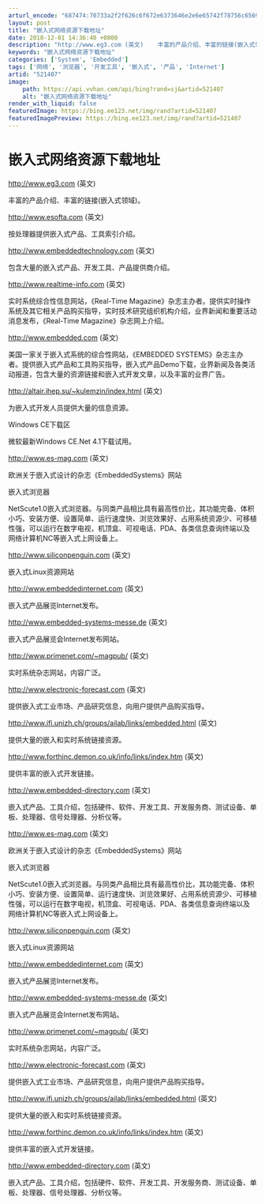 ```yaml
---
arturl_encode: "687474:70733a2f2f626c6f672e6373646e2e6e65742f78756c656963:73752f61727469636c652f64657461696c732f353231343037"
layout: post
title: "嵌入式网络资源下载地址"
date: 2018-12-01 14:36:40 +0800
description: "http://www.eg3.com (英文)    丰富的产品介绍、丰富的链接(嵌入式领域)。  "
keywords: "嵌入式网络资源下载地址"
categories: ['System', 'Embedded']
tags: ['网络', '浏览器', '开发工具', '嵌入式', '产品', 'Internet']
artid: "521407"
image:
    path: https://api.vvhan.com/api/bing?rand=sj&artid=521407
    alt: "嵌入式网络资源下载地址"
render_with_liquid: false
featuredImage: https://bing.ee123.net/img/rand?artid=521407
featuredImagePreview: https://bing.ee123.net/img/rand?artid=521407
---
```


# 嵌入式网络资源下载地址

<http://www.eg3.com>
(英文)
  
丰富的产品介绍、丰富的链接(嵌入式领域)。

<http://www.esofta.com>
(英文)
  
按处理器提供嵌入式产品、工具索引介绍。

<http://www.embeddedtechnology.com>
(英文)
  
包含大量的嵌入式产品、开发工具、产品提供商介绍。

<http://www.realtime-info.com>
(英文)
  
实时系统综合性信息网站，《Real-Time Magazine》杂志主办者。提供实时操作系统及其它相关产品购买指导，实时技术研究组织机构介绍，业界新闻和重要活动消息发布，《Real-Time Magazine》杂志网上介绍。

<http://www.embedded.com>
(英文)
  
美国一家关于嵌入式系统的综合性网站，《EMBEDDED SYSTEMS》杂志主办者。提供嵌入式产品和工具购买指导，嵌入式产品Demo下载，业界新闻及各类活动报道，包含大量的资源链接和嵌入式开发文章，以及丰富的业界广告。

<http://altair.ihep.su/~kulemzin/index.html>
(英文)
  
为嵌入式开发人员提供大量的信息资源。

Windows CE下载区
  
微软最新Windows CE.Net 4.1下载试用。

<http://www.es-mag.com>
(英文)
  
欧洲关于嵌入式设计的杂志《EmbeddedSystems》网站

嵌入式浏览器
  
NetScute1.0嵌入式浏览器。与同类产品相比具有最高性价比，其功能完备、体积小巧、安装方便、设置简单、运行速度快、浏览效果好、占用系统资源少、可移植性强，可以运行在数字电视，机顶盒、可视电话、PDA、各类信息查询终端以及网络计算机NC等嵌入式上网设备上。

<http://www.siliconpenguin.com>
(英文)
  
嵌入式Linux资源网站

<http://www.embeddedinternet.com>
(英文)
  
嵌入式产品展览Internet发布。

<http://www.embedded-systems-messe.de>
(英文)
  
嵌入式产品展览会Internet发布网站。

<http://www.primenet.com/~magpub/>
(英文)
  
实时系统杂志网站，内容广泛。
  
<http://www.electronic-forecast.com>
(英文)
  
提供嵌入式工业市场、产品研究信息，向用户提供产品购买指导。

<http://www.ifi.unizh.ch/groups/ailab/links/embedded.html>
(英文)
  
提供大量的嵌入和实时系统链接资源。
  
<http://www.forthinc.demon.co.uk/info/links/index.htm>
(英文)
  
提供丰富的嵌入式开发链接。

<http://www.embedded-directory.com>
(英文)
  
嵌入式产品、工具介绍，包括硬件、软件、开发工具、开发服务商、测试设备、单板、处理器、信号处理器、分析仪等。

<http://www.es-mag.com>
(英文)
  
欧洲关于嵌入式设计的杂志《EmbeddedSystems》网站
  
嵌入式浏览器
  
NetScute1.0嵌入式浏览器。与同类产品相比具有最高性价比，其功能完备、体积小巧、安装方便、设置简单、运行速度快、浏览效果好、占用系统资源少、可移植性强，可以运行在数字电视，机顶盒、可视电话、PDA、各类信息查询终端以及网络计算机NC等嵌入式上网设备上。

<http://www.siliconpenguin.com>
(英文)
  
嵌入式Linux资源网站
  
<http://www.embeddedinternet.com>
(英文)
  
嵌入式产品展览Internet发布。
  
<http://www.embedded-systems-messe.de>
(英文)
  
嵌入式产品展览会Internet发布网站。

<http://www.primenet.com/~magpub/>
(英文)
  
实时系统杂志网站，内容广泛。
  
<http://www.electronic-forecast.com>
(英文)
  
提供嵌入式工业市场、产品研究信息，向用户提供产品购买指导。
  
<http://www.ifi.unizh.ch/groups/ailab/links/embedded.html>
(英文)
  
提供大量的嵌入和实时系统链接资源。
  
  
<http://www.forthinc.demon.co.uk/info/links/index.htm>
(英文)
  
提供丰富的嵌入式开发链接。
  
<http://www.embedded-directory.com>
(英文)
  
嵌入式产品、工具介绍，包括硬件、软件、开发工具、开发服务商、测试设备、单板、处理器、信号处理器、分析仪等。